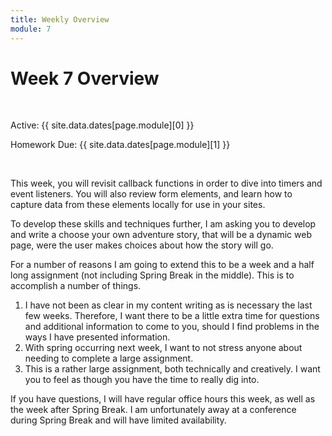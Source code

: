 ```yaml
---
title: Weekly Overview
module: 7
---
```


# Week 7 Overview <br />


<br />


Active: {{ site.data.dates[page.module][0] }}

Homework Due: {{ site.data.dates[page.module][1] }}


<br />

<!-- <div class="embed-responsive embed-responsive-16by9"><iframe class="embed-responsive-item" src="https://www.youtube.com/embed/GGX5lm2me0A" frameborder="0" allowfullscreen></iframe></div> -->


This week, you will revisit callback functions in order to dive into timers and event listeners. You will also review form elements, and learn how to capture data from these elements locally for use in your sites.

To develop these skills and techniques further, I am asking you to develop and write a choose your own adventure story, that will be a dynamic web page, were the user makes choices about how the story will go.

For a number of reasons I am going to extend this to be a week and a half long assignment (not including Spring Break in the middle). This is to accomplish a number of things.

1. I have not been as clear in my content writing as is necessary the last few weeks. Therefore, I want there to be a little extra time for questions and additional information to come to you, should I find problems in the ways I have presented information.
2. With spring occurring next week, I want to not stress anyone about needing to complete a large assignment.
3. This is a rather large assignment, both technically and creatively. I want you to feel as though you have the time to really dig into.

If you have questions, I will have regular office hours this week, as well as the week after Spring Break. I am unfortunately away at a conference during Spring Break and will have limited availability. 
